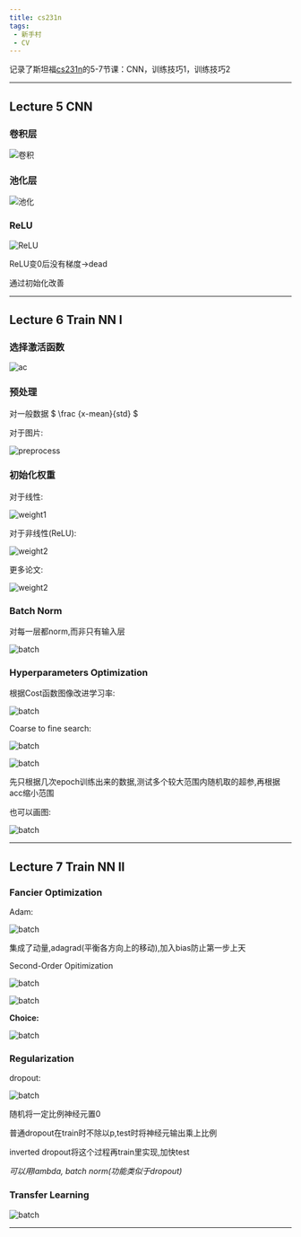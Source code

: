 ```yaml
---
title: cs231n
tags:
 - 新手村
 - CV
---
```


记录了斯坦福[cs231n](https://www.youtube.com/watch?v=DAOcjicFr1Y&list=PL3FW7Lu3i5JvHM8ljYj-zLfQRF3EO8sYv&index=9)的5-7节课：CNN，训练技巧1，训练技巧2

<!--more-->

***

## Lecture 5 CNN

### 卷积层

![卷积](/pictures/conv_sum.png)


### 池化层

![池化](/pictures/pooling.png)

### ReLU

![ReLU](/pictures/relu_ini.png)

ReLU变0后没有梯度→dead

通过初始化改善

***

## Lecture 6 Train NN I

### 选择激活函数

![ac](/pictures/choose_act.png)

### 预处理

对一般数据 $ \frac {x-mean}{std} $

对于图片:

![preprocess](/pictures/preprocess.png)

### 初始化权重

对于线性:

![weight1](/pictures/xavier.png)

对于非线性(ReLU):

![weight2](/pictures/he_ini.png)

更多论文:

![weight2](/pictures/ini_papers.png)

### Batch Norm

对每一层都norm,而非只有输入层

![batch](/pictures/batch_norm.png)

### Hyperparameters Optimization

根据Cost函数图像改进学习率:

![batch](/pictures/learning_rate.png)

Coarse to fine search:

![batch](/pictures/cross_validation.png)

![batch](/pictures/coarse_example.png)

先只根据几次epoch训练出来的数据,测试多个较大范围内随机取的超参,再根据acc缩小范围


也可以画图:

![batch](/pictures/hyper_layout.png)

***

## Lecture 7 Train NN II

### Fancier Optimization

Adam:

![batch](/pictures/adam.png)

集成了动量,adagrad(平衡各方向上的移动),加入bias防止第一步上天


Second-Order Opitimization

![batch](/pictures/second_order.png)

![batch](/pictures/second_order2.png)

**Choice:**

![batch](/pictures/back_choice.png)

### Regularization

dropout:

![batch](/pictures/inverted_dropout.png)

随机将一定比例神经元置0

普通dropout在train时不除以p,test时将神经元输出乘上比例

inverted dropout将这个过程再train里实现,加快test

*可以用lambda, batch norm(功能类似于dropout)*

### Transfer Learning

![batch](/pictures/cnn_transfer_learning.png)

***
